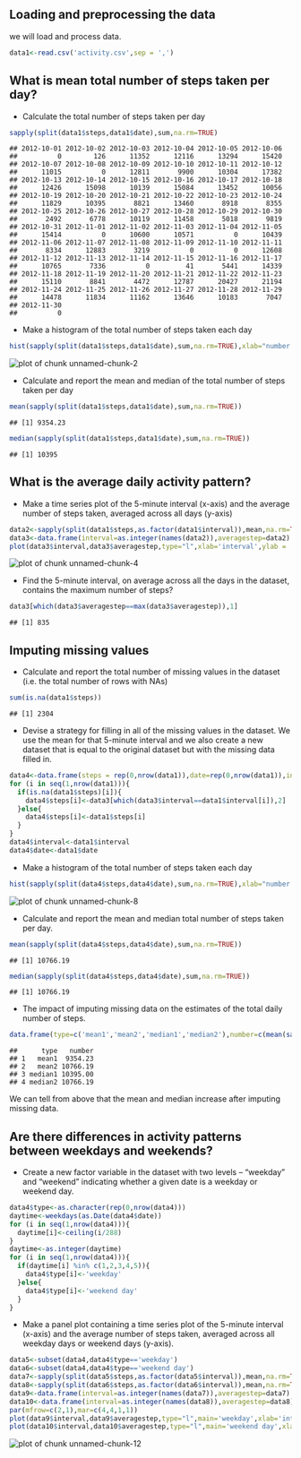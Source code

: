 ##  Loading and preprocessing the data

we will load and process data.


```r
data1<-read.csv('activity.csv',sep = ',')
```

##  What is mean total number of steps taken per day?

- Calculate the total number of steps taken per day


```r
sapply(split(data1$steps,data1$date),sum,na.rm=TRUE)
```

```
## 2012-10-01 2012-10-02 2012-10-03 2012-10-04 2012-10-05 2012-10-06 
##          0        126      11352      12116      13294      15420 
## 2012-10-07 2012-10-08 2012-10-09 2012-10-10 2012-10-11 2012-10-12 
##      11015          0      12811       9900      10304      17382 
## 2012-10-13 2012-10-14 2012-10-15 2012-10-16 2012-10-17 2012-10-18 
##      12426      15098      10139      15084      13452      10056 
## 2012-10-19 2012-10-20 2012-10-21 2012-10-22 2012-10-23 2012-10-24 
##      11829      10395       8821      13460       8918       8355 
## 2012-10-25 2012-10-26 2012-10-27 2012-10-28 2012-10-29 2012-10-30 
##       2492       6778      10119      11458       5018       9819 
## 2012-10-31 2012-11-01 2012-11-02 2012-11-03 2012-11-04 2012-11-05 
##      15414          0      10600      10571          0      10439 
## 2012-11-06 2012-11-07 2012-11-08 2012-11-09 2012-11-10 2012-11-11 
##       8334      12883       3219          0          0      12608 
## 2012-11-12 2012-11-13 2012-11-14 2012-11-15 2012-11-16 2012-11-17 
##      10765       7336          0         41       5441      14339 
## 2012-11-18 2012-11-19 2012-11-20 2012-11-21 2012-11-22 2012-11-23 
##      15110       8841       4472      12787      20427      21194 
## 2012-11-24 2012-11-25 2012-11-26 2012-11-27 2012-11-28 2012-11-29 
##      14478      11834      11162      13646      10183       7047 
## 2012-11-30 
##          0
```

- Make a histogram of the total number of steps taken each day

```r
hist(sapply(split(data1$steps,data1$date),sum,na.rm=TRUE),xlab="number of steps",main = "Histogram of total steps per day")
```

![plot of chunk unnamed-chunk-2](figure/unnamed-chunk-2-1.png)

- Calculate and report the mean and median of the total number of steps taken per day

```r
mean(sapply(split(data1$steps,data1$date),sum,na.rm=TRUE))
```

```
## [1] 9354.23
```

```r
median(sapply(split(data1$steps,data1$date),sum,na.rm=TRUE))
```

```
## [1] 10395
```

##  What is the average daily activity pattern?

- Make a time series plot of the 5-minute interval (x-axis) and the average number of steps taken, averaged across all days (y-axis)

```r
data2<-sapply(split(data1$steps,as.factor(data1$interval)),mean,na.rm=TRUE)
data3<-data.frame(interval=as.integer(names(data2)),averagestep=data2)
plot(data3$interval,data3$averagestep,type="l",xlab='interval',ylab = 'average steps')
```

![plot of chunk unnamed-chunk-4](figure/unnamed-chunk-4-1.png)

- Find the 5-minute interval, on average across all the days in the dataset, contains the maximum number of steps?

```r
data3[which(data3$averagestep==max(data3$averagestep)),1]
```

```
## [1] 835
```
##  Imputing missing values

- Calculate and report the total number of missing values in the dataset (i.e. the total number of rows with 
NAs)

```r
sum(is.na(data1$steps))
```

```
## [1] 2304
```

- Devise a strategy for filling in all of the missing values in the dataset. We use the mean for that 5-minute interval and we also create a new dataset that is equal to the original dataset but with the missing data filled in.


```r
data4<-data.frame(steps = rep(0,nrow(data1)),date=rep(0,nrow(data1)),interval = rep(0,nrow(data1)))
for (i in seq(1,nrow(data1))){
  if(is.na(data1$steps)[i]){
    data4$steps[i]<-data3[which(data3$interval==data1$interval[i]),2]
  }else{
    data4$steps[i]<-data1$steps[i]
  }
}
data4$interval<-data1$interval
data4$date<-data1$date
```

- Make a histogram of the total number of steps taken each day

```r
hist(sapply(split(data4$steps,data4$date),sum,na.rm=TRUE),xlab="number of steps",main = "Histogram of total steps per day")
```

![plot of chunk unnamed-chunk-8](figure/unnamed-chunk-8-1.png)

- Calculate and report the mean and median total number of steps taken per day. 

```r
mean(sapply(split(data4$steps,data4$date),sum,na.rm=TRUE))
```

```
## [1] 10766.19
```

```r
median(sapply(split(data4$steps,data4$date),sum,na.rm=TRUE))
```

```
## [1] 10766.19
```

- The impact of imputing missing data on the estimates of the total daily number of steps.

```r
data.frame(type=c('mean1','mean2','median1','median2'),number=c(mean(sapply(split(data1$steps,data1$date),sum,na.rm=TRUE)),mean(sapply(split(data4$steps,data4$date),sum,na.rm=TRUE)),median(sapply(split(data1$steps,data1$date),sum,na.rm=TRUE)),median(sapply(split(data4$steps,data4$date),sum,na.rm=TRUE))))
```

```
##      type   number
## 1   mean1  9354.23
## 2   mean2 10766.19
## 3 median1 10395.00
## 4 median2 10766.19
```
We can tell from above that the mean and median increase after imputing missing data.

##  Are there differences in activity patterns between weekdays and weekends?

- Create a new factor variable in the dataset with two levels – “weekday” and “weekend” indicating whether a given date is a weekday or weekend day.

```r
data4$type<-as.character(rep(0,nrow(data4)))
daytime<-weekdays(as.Date(data4$date))
for (i in seq(1,nrow(data4))){
  daytime[i]<-ceiling(i/288)
}
daytime<-as.integer(daytime)
for (i in seq(1,nrow(data4))){
  if(daytime[i] %in% c(1,2,3,4,5)){
    data4$type[i]<-'weekday'
  }else{
    data4$type[i]<-'weekend day'
  }
}
```

- Make a panel plot containing a time series plot of the 5-minute interval (x-axis) and the average number of steps taken, averaged across all weekday days or weekend days (y-axis).

```r
data5<-subset(data4,data4$type=='weekday')
data6<-subset(data4,data4$type=='weekend day')
data7<-sapply(split(data5$steps,as.factor(data5$interval)),mean,na.rm=TRUE)
data8<-sapply(split(data6$steps,as.factor(data6$interval)),mean,na.rm=TRUE)
data9<-data.frame(interval=as.integer(names(data7)),averagestep=data7)
data10<-data.frame(interval=as.integer(names(data8)),averagestep=data8)
par(mfrow=c(2,1),mar=c(4,4,1,1))
plot(data9$interval,data9$averagestep,type="l",main='weekday',xlab='interval',ylab = 'Number of steps')
plot(data10$interval,data10$averagestep,type="l",main='weekend day',xlab='interval',ylab = 'Number of steps')
```

![plot of chunk unnamed-chunk-12](figure/unnamed-chunk-12-1.png)

